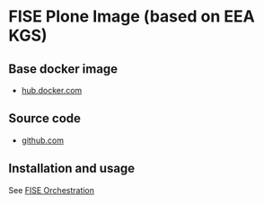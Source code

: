 # FISE Plone Image (based on EEA KGS)

## Base docker image

 - [hub.docker.com](https://hub.docker.com/r/eeacms/eea.docker.plone.fise)

## Source code

  - [github.com](https://github.com/eea/eea.docker.plone.fise)

## Installation and usage

See [FISE Orchestration]()
